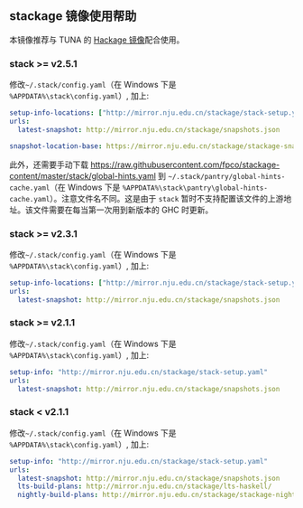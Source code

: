 
## stackage 镜像使用帮助

本镜像推荐与 TUNA 的 [Hackage 镜像](https://mirror.nju.edu.cn/help/hackage/)配合使用。

### stack >= v2.5.1

修改`~/.stack/config.yaml`（在 Windows 下是 `%APPDATA%\stack\config.yaml`）, 加上:

```yaml
setup-info-locations: ["http://mirror.nju.edu.cn/stackage/stack-setup.yaml"]
urls:
  latest-snapshot: http://mirror.nju.edu.cn/stackage/snapshots.json

snapshot-location-base: https://mirror.nju.edu.cn/stackage/stackage-snapshots/
```

此外，还需要手动下载 <https://raw.githubusercontent.com/fpco/stackage-content/master/stack/global-hints.yaml> 到 `~/.stack/pantry/global-hints-cache.yaml`（在 Windows 下是 `%APPDATA%\stack\pantry\global-hints-cache.yaml`）。注意文件名不同。这是由于 `stack` 暂时不支持配置该文件的上游地址。该文件需要在每当第一次用到新版本的 GHC 时更新。

### stack >= v2.3.1

修改`~/.stack/config.yaml`（在 Windows 下是 `%APPDATA%\stack\config.yaml`）, 加上:

```yaml
setup-info-locations: ["http://mirror.nju.edu.cn/stackage/stack-setup.yaml"]
urls:
  latest-snapshot: http://mirror.nju.edu.cn/stackage/snapshots.json
```

### stack >= v2.1.1

修改`~/.stack/config.yaml`（在 Windows 下是 `%APPDATA%\stack\config.yaml`）, 加上:

```yaml
setup-info: "http://mirror.nju.edu.cn/stackage/stack-setup.yaml"
urls:
  latest-snapshot: http://mirror.nju.edu.cn/stackage/snapshots.json
```

### stack < v2.1.1

修改`~/.stack/config.yaml`（在 Windows 下是 `%APPDATA%\stack\config.yaml`）, 加上:

```yaml
setup-info: "http://mirror.nju.edu.cn/stackage/stack-setup.yaml"
urls:
  latest-snapshot: http://mirror.nju.edu.cn/stackage/snapshots.json
  lts-build-plans: http://mirror.nju.edu.cn/stackage/lts-haskell/
  nightly-build-plans: http://mirror.nju.edu.cn/stackage/stackage-nightly/
```

